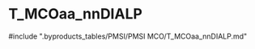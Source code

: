 # T_MCOaa_nnDIALP

<!-- ATTENTION : Ne pas supprimer ou modifier la ligne ci-dessous -->
#include ".byproducts_tables/PMSI/PMSI MCO/T_MCOaa_nnDIALP.md"
<!-- ATTENTION : Ne pas supprimer ou modifier la ligne ci-dessus -->
